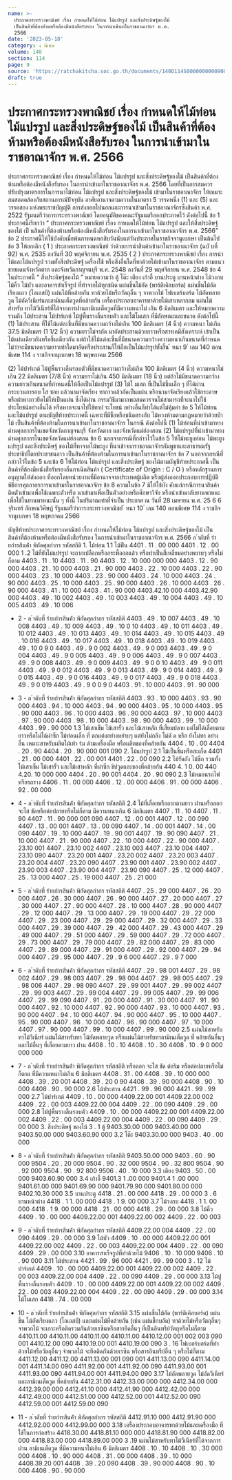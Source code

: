 ```yaml
---
name: >-
  ประกาศกระทรวงพาณิชย์ เรื่อง กำหนดให้ไม้ท่อน ไม้แปรรูป และสิ่งประดิษฐ์ของไม้
  เป็นสินค้าที่ต้องห้ามหรือต้องมีหนังสือรับรอง ในการนำเข้ามาในราชอาณาจักร พ.ศ.
  2566
date: '2023-05-18'
category: ง พิเศษ
volume: 140
section: 114
page: 9
source: 'https://ratchakitcha.soc.go.th/documents/140D114S0000000000900.pdf'
draft: true
---
```


# ประกาศกระทรวงพาณิชย์ เรื่อง กำหนดให้ไม้ท่อน ไม้แปรรูป และสิ่งประดิษฐ์ของไม้ เป็นสินค้าที่ต้องห้ามหรือต้องมีหนังสือรับรอง ในการนำเข้ามาในราชอาณาจักร พ.ศ. 2566

ประกาศกระทรวงพาณิชย์ เรื่อง กำหนดให้ไม้ท่อน ไม้แปรรูป และสิ่งประดิษฐ์ของไม้ เป็นสินค้าที่ต้องห้ามหรือต้องมีหนังสือรับรอง ในการนำเข้ามาในราชอาณาจักร พ.ศ. 2566 โดยที่เป็นการสมควรปรับปรุงมาตรการในการนาไม้ท่อน ไม้แปรรูป และสิ่งประดิษฐ์ของไม้ เข้ามาในราชอาณาจักร ให้เหมาะสมสอดคล้องกับสถานการณ์ปัจจุบัน อาศัยอานาจตามความในมาตรา 5 วรรคหนึ่ง (1) และ (5) และวรรคสอง แห่งพระราชบัญญัติ การส่งออกไปนอกและการนาเข้ามาในราชอาณาจักรซึ่งสินค้า พ.ศ. 2522 รัฐมนตรีว่าการกระทรวงพาณิชย์ โดยอนุมัติของคณะรัฐมนตรีออกประกาศไว้ ดังต่อไปนี้ ข้อ 1 ประกาศนี้เรียกว่า “ ประกาศกระทรวงพาณิชย์ เรื่อง กาหนดให้ไม้ท่อน ไม้แปรรูป และให้สิ่งประดิษฐ์ของไม้ เป็ นสินค้าที่ต้องห้ามหรือต้องมีหนังสือรับรองในการนาเข้ามาในราชอาณาจักร พ.ศ. 2566” ข้อ 2 ประกาศนี้ให้ใช้บังคับเมื่อพ้นกาหนดหกสิบวันนับแต่วันประกาศในราชกิจจานุเบกษา เป็นต้นไป ข้อ 3 ให้ยกเลิก ( 1 ) ประกาศกระทรวงพาณิชย์ ว่าด้วยการนำสินค้าเข้ามาในราชอาณาจักร (ฉบั บที่ 92) พ.ศ. 2535 ลงวันที่ 30 พฤศจิกายน พ.ศ. 2535 ( 2 ) ประกาศกระทรวงพาณิชย์ เรื่อง การนำไม้และไม้แปรรูป รวมทั้งสิ่งประดิษฐ์ เครื่องใช้ หรือสิ่งอื่นใดที่ทาด้วยไม้เข้ามาในราชอาณาจักร ตามแนวชายแดนจังหวัดตาก และจังหวัดกาญจนบุรี พ.ศ. 2548 ลงวันที่ 29 พฤศจิกายน พ.ศ. 2548 ข้อ 4 ในประกาศนี้ “ สิ่งประดิษฐ์ของไม้ ” หมายความว่า ตู้ โต๊ะ เตียง เก้าอี้ บานประตู บานหน้าต่าง ไม้วงกบ ไม้คิ้ว ไม้บัว และอาคารสำเร็จรูป ที่ทำจากไม้ทุกชนิด แผ่นชิ้นไม้อัด (พาร์ติเคิลบอร์ด) แผ่นชิ้นไม้อัด เรียงแถว (โอเอสบี) แผ่นไม้ที่คล้ายกัน ทาด้วยไม้หรือวัตถุอื่น ๆ จาพวกไม้ ไฟเบอร์บอร์ด ไม้อัดพลายวูด ไม้อัดวีเนียร์และลามิเนเต็ดวูดที่คล้ายกัน เครื่องประกอบอาคารทาด้วยไม้เสาเหลากลม แผ่นไม้สำหรับ ทาไม้วีเนียร์ที่ได้จากการฝานลามิเนเต็ดวูดที่มีความหนาไม่ เกิน 6 มิลลิเมตร และให้หมายความรวมถึง ไม้ประสาน ไม้ปาร์เกต์ ไม้ปูพื้นรางลิ้นรอบตัว และไม้โมเสก ที่มีลักษณะและขนาด ดังต่อไปนี้ (1) ไม้ประสาน ที่ใช้ไม้แต่ละชิ้นที่มีขนาดความกว้างไม่เกิน 100 มิลลิเมตร (4 นิ้ว) ความหนา ไม่เกิน 37.5 มิลลิเมตร (1 1/2 นิ้ว) ความยาวไม่จากัด มาอัดประสานด้วยกาวหรือสารเคมีสังเคราะห์ เข้าเป็นไม้แผ่นเดียวกันหรือชิ้นเดียวกัน แต่ถ้าใช้ไม้แต่ละชิ้นที่มีขนาดความกว้างความหนาเกินขนาดที่กำหนด ไม่ว่าจะมีขนาดความยาวเท่าใดมาอัดหรือประสานก็ให้ถือเป็นไม้แปรรูปทั้งสิ้น ้ หนา 9 ่ เลม 140 ตอนพิเศษ 114 ง ราชกิจจานุเบกษา 18 พฤษภาคม 2566

(2) ไม้ปาร์เกต์ ไม้ปูพื้นรางลิ้นรอบตัวที่มีขนาดความกว้างไม่เกิน 100 มิลลิเมตร (4 นิ้ว) ความหนาไม่เกิน 22 มิลลิเมตร (7/8 นิ้ว) ความยาวไม่เกิน 450 มิลลิเมตร (18 นิ้ว) แต่ถ้าไม้มีขนาดความกว้างความยาวเกินขนาดที่กำหนดนี้ให้ถือเป็นไม้แปรรูป (3) ไม้โ มเสก ที่เป็นไม้ชิ้นเล็ก ๆ ที่ได้ผ่านกระบวนการอบ ไส ซอย แล้วนามาจัดเรียง ทากาวแล้วอัดเป็นแผ่น หรือนามาจัดเรียงแล้วใช้กระดาษ หรือผ้าทากาวยึดไม้ให้เป็นแผ่น ซึ่งได้ผ่าน กรรมวิธีมามากพอสมควรจนไม่สามารถที่จะนาไปใช้ประโยชน์อย่างอื่นได้ หรือหากจะนาไปใช้ทาป ระโยชน์ อย่างอื่นก็ทำได้แต่ไม่คุ้มค่า ข้อ 5 ให้ไม้ท่อนและไม้แปรรูป ตามบัญชีท้ายประกาศนี้ เฉพาะที่มีชื่อหรือชนิดตรงกับ ไม้หวงห้ามตามกฎหมายว่าด้วยป่าไม้ เป็นสินค้าที่ต้องห้ามในการนาเข้ามาในราชอาณาจักร ในกรณี ดังต่อไปนี้ (1) ไม้ท่อนที่นำเข้ามาทางด่านศุลกากรในเขตจังหวัดกาญจนบุรี จังหวัดตาก และจังหวัดแม่ฮ่องสอน (2) ไม้แปรรูปที่นำเข้ามาทางด่านศุลกากรในเขตจังหวัดแม่ฮ่องสอน ข้อ 6 นอกจากกรณีที่กล่าวไว้ในข้อ 5 ให้ไม้พะยูงท่อน ไม้พะยูงแปรรูป และสิ่งประดิษฐ์ ของไม้ที่ทาจากไม้พะยูง ที่นาเข้าจากราชอาณาจักรกัมพูชาและสาธารณรัฐประชาธิปไตยประชาชนลาว เป็นสินค้าที่ต้องห้ามในการนาเข้ามาในราชอาณาจักร ข้อ 7 นอกจากกรณีที่กล่าวไว้ในข้อ 5 และข้อ 6 ให้ไม้ท่อน ไม้แปรรูป และสิ่งประดิษฐ์ ของไม้ตามบัญชีท้ายประกาศนี้ เป็นสินค้าที่ต้องมีหนังสือรับรองถิ่นกาเนิดสินค้า ( Certificate of Origin : C / O ) หรือหลักฐานการอนุญาตให้ส่งออก ที่ออกโดยหน่วยงานที่มีอานาจจากประเทศผู้ผลิต หรือผู้ส่งออกประกอบการปฏิบัติพิธีการศุลกากรการนาเข้ามาในราชอาณาจักร ข้อ 8 ความในข้อ 7 มิให้ใช้บัง คับแก่กรณีการนาสินค้าติดตัวเข้ามาเพื่อใช้เฉพาะตัวหรือ นาเข้ามาเพื่อเป็นตัวอย่างหรือศึกษาวิจัย หรือนำเข้ามากับยานพาหนะเพื่อใช้ในยานพาหนะนั้น ๆ ทั้งนี้ ในปริมาณเท่าที่จำเป็น ประกาศ ณ วันที่ 28 เมษายน พ.ศ. 25 6 6 จุรินทร์ ลักษณวิศิษฏ์ รัฐมนตรีว่าการกระทรวงพาณิชย์ ้ หนา 10 ่ เลม 140 ตอนพิเศษ 114 ง ราชกิจจานุเบกษา 18 พฤษภาคม 2566

บัญชีท้ายประกาศกระทรวงพาณิชย์ เรื่อง กำหนดให้ไม้ท่อน ไม้แปรรูป และสิ่งประดิษฐ์ของไม้ เป็นสินค้าที่ต้องห้ามหรือต้องมีหนังสือรับรอง ในการนำเข้ามาในราชอาณาจักร พ.ศ. 2566 ล ําดับที่ รํายกํารสินค้ํา พิกัดศุลกํากร รหัสสถิติ 1. ไม้ท่อน 1.1 ไม้ฟืน 4401 . 11 . 00 000 4401 . 12 . 00 000 1 .2 ไม้ที่ยังไม่แปรรูป จะถากเปลือกหรือกระพี้ออกแล้ว หรือทำเป็นสี่เหลี่ยมอย่างหยาบๆ หรือไม่ก็ตาม 4403 . 11 . 10 4403 . 11 . 90 4403 . 12 . 10 000 000 000 4403 . 12 . 90 000 4403 . 21 . 10 000 4403 . 21 . 90 000 4403 . 22 . 10 000 4403 . 22 . 90 000 4403 . 23 . 10 000 4403 . 23 . 90 000 4403 . 24 . 10 000 4403 . 24 . 90 000 4403 . 25 . 10 000 4403 . 25 . 90 000 4403 . 26 . 10 000 4403 . 26 . 90 000 4403 . 41 . 10 000 4403 . 41 . 90 000 4403.42.10 000 4403.42.90 000 4403 . 49 . 10 002 4403 . 49 . 10 003 4403 . 49 . 10 004 4403 . 49 . 10 005 4403 . 49 . 10 006

- 2 - ล ําดับที่ รํายกํารสินค้ํา พิกัดศุลกํากร รหัสสถิติ 4403 . 49 . 10 007 4403 . 49 . 10 008 4403 . 49 . 10 009 4403 . 49 . 10 0 10 4403 . 49 . 10 011 4403 . 49 . 10 012 4403 . 49 . 10 013 4403 . 49 . 10 014 4403 . 49 . 10 015 4403 . 49 . 10 016 4403 . 49 . 10 017 4403 . 49 . 10 018 4403 . 49 . 10 019 4403 . 49 . 10 0 9 0 4403 . 49 . 9 0 002 4403 . 49 . 9 0 003 4403 . 49 . 9 0 004 4403 . 49 . 9 0 005 4403 . 49 . 9 0 006 4403 . 49 . 9 0 007 4403 . 49 . 9 0 008 4403 . 49 . 9 0 009 4403 . 49 . 9 0 0 10 4403 . 49 . 9 0 011 4403 . 49 . 9 0 012 4403 . 49 . 9 0 013 4403 . 49 . 9 0 014 4403 . 49 . 9 0 015 4403 . 49 . 9 0 016 4403 . 49 . 9 0 017 4403 . 49 . 9 0 018 4403 . 49 . 9 0 019 4403 . 49 . 9 0 0 9 0 4403 . 91 . 10 000 4403 . 91 . 90 000

- 3 - ล ําดับที่ รํายกํารสินค้ํา พิกัดศุลกํากร รหัสสถิติ 4403 . 93 . 10 000 4403 . 93 . 90 000 4403 . 94 . 10 000 4403 . 94 . 90 000 4403 . 95 . 10 000 4403 . 95 . 90 000 4403 . 96 . 10 000 4403 . 96 . 90 000 4403 . 97 . 10 000 4403 . 97 . 90 000 4403 . 98 . 10 000 4403 . 98 . 90 000 4403 . 99 . 10 000 4403 . 99 . 90 000 1.3 ไม้เสาเข็ม ไม้เสารั้ว และไม้เสาหลัก ที่เสี้ยมปลาย แต่ไม่ได้เลื่อยตามยาวหรือไม่ได้ผ่าซีก ไม้ท่อนเล็ก ที่ ตกแต่งอย่างหยำบๆ แต่ยังไม่กลึง ไม่ดั ด หรือ ยังไม่ทา อย่างอื่น เหมาะสาหรับผลิตไม้เท้า ร่ม ด้ามเครื่องมือ หรือผลิตของที่คล้ายกัน 4404 . 10 . 00 4404 . 20 . 90 4404 . 20 . 90 000 001 090 2. ไม้แปรรูป 2.1 ไม้เป็นชิ้นหรือสะเก็ด 4401 . 21 . 00 000 4401 . 22 . 00 001 4401 . 22 . 00 090 2.2 ไม้รัดถัง ไม้ซีก รวมทั้งไม้เสาเข็ม ไม้เสารั้ว และไม้เสาหลัก ที่ผ่าซีก ชิปวูดและของที่คล้ายกัน 440 4. 1 0. 00 440 4.20. 10 000 000 4404 . 20 . 90 001 4404 . 20 . 90 090 2.3 ไม้หมอนรถไฟหรือรถราง 4406 . 11 . 00 000 4406 . 12 . 00 000 4406 . 91 . 00 000 4406 . 92 . 00 000

- 4 - ล ําดับที่ รํายกํารสินค้ํา พิกัดศุลกํากร รหัสสถิติ 2.4 ไม้ที่เลื่อยหรือถากตามยาว ฝานหรือลอก จะไส ขัดหรือต่อปลายหรือไม่ก็ตาม มีความหนาเกิน 6 มิลลิเมตร 4407 . 11 . 10 4407 . 11 . 90 4407 . 11 . 90 000 001 090 4407 . 12 . 00 001 4407 . 12 . 00 090 4407 . 13 . 00 001 4407 . 13 . 00 090 4407 . 14 . 00 001 4407 . 14 . 00 090 4407 . 19 . 10 000 4407 . 19 . 90 001 4407 . 19 . 90 090 4407 . 21 . 10 000 4407 . 21 . 90 000 4407 . 22 . 10 000 4407 . 22 . 90 000 4407 . 23.10 001 4407 . 23.10 002 4407 . 23.10 003 4407 . 23.10 004 4407 . 23.10 090 4407 . 23.20 001 4407 . 23.20 002 4407 . 23.20 003 4407 . 23.20 004 4407 . 23.20 090 4407 . 23.90 001 4407 . 23.90 002 4407 . 23.90 003 4407 . 23.90 004 4407 . 23.90 090 4407 . 25 . 12 000 4407 . 25 . 13 000 4407 . 25 . 19 000 4407 . 25 . 21 000

- 5 - ล ําดับที่ รํายกํารสินค้ํา พิกัดศุลกํากร รหัสสถิติ 4407 . 25 . 29 000 4407 . 26 . 20 000 4407 . 26 . 30 000 4407 . 26 . 90 000 4407 . 27 . 20 000 4407 . 27 . 30 000 4407 . 27 . 90 000 4407 . 28 . 10 000 4407 . 28 . 90 000 4407 . 29 . 12 000 4407 . 29 . 13 000 4407 . 29 . 19 000 4407 . 29 . 22 000 4407 . 29 . 23 000 4407 . 29 . 29 000 4407 . 29 . 32 000 4407 . 29 . 33 000 4407 . 29 . 39 000 4407 . 29 . 42 000 4407 . 29 . 43 000 4407 . 29 . 49 000 4407 . 29 . 51 000 4407 . 29 . 59 000 4407 . 29 . 72 000 4407 . 29 . 73 000 4407 . 29 . 79 000 4407 . 29 . 82 000 4407 . 29 . 83 000 4407 . 29 . 89 000 4407 . 29 . 91 000 4407 . 29 . 92 000 4407 . 29 . 94 000 4407 . 29 . 95 000 4407 . 29 . 9 6 000 4407 . 29 . 9 7 000

- 6 - ล ําดับที่ รํายกํารสินค้ํา พิกัดศุลกํากร รหัสสถิติ 4407 . 29 . 98 001 4407 . 29 . 98 002 4407 . 29 . 98 003 4407 . 29 . 98 004 4407 . 29 . 98 005 4407 . 29 . 98 006 4407 . 29 . 98 090 4407 . 29 . 99 001 4407 . 29 . 99 002 4407 . 29 . 99 003 4407 . 29 . 99 004 4407 . 29 . 99 005 4407 . 29 . 99 006 4407 . 29 . 99 090 4407 . 91 . 20 000 4407 . 91 . 30 000 4407 . 91 . 90 000 4407 . 92 . 10 000 4407 . 92 . 90 000 4407 . 93 . 10 000 4407 . 93 . 90 000 4407 . 94 . 10 000 4407 . 94 . 90 000 4407 . 95 . 10 000 4407 . 95 . 90 000 4407 . 96 . 10 000 4407 . 96 . 90 000 4407 . 97 . 10 000 4407 . 97 . 90 000 4407 . 99 . 10 000 4407 . 99 . 90 000 2.5 แผ่นไม้สาหรับทาไม้วีเนียร์ แผ่นไม้สาหรับทา ไม้อัดพลายวูด หรือแผ่นไม้สาหรับทาลามิเนเต็ดวูด ที่ คล้ายกันอื่นๆ และไม้อื่นๆ ที่เลื่อยตามยาว ฝาน 4408 . 10 . 10 4408 . 10 . 30 4408 . 10 . 9 0 000 000 000

- 7 - ล ําดับที่ รํายกํารสินค้ํา พิกัดศุลกํากร รหัสสถิติ หรือลอก จะไส ขัด ต่อริม หรือต่อปลายหรือไม่ก็ตาม ที่มีความหนาไม่เกิน 6 มิลลิเมตร 4408 . 31 . 00 4408 . 39 . 10 000 000 4408 . 39 . 20 001 4408 . 39 . 20 0 90 4408 . 39 . 90 000 4408 . 90 . 10 000 4408 . 90 . 90 000 2.6 ไม้ประสาน 4421 . 99 . 96 000 4421 . 99 . 99 000 2.7 ไม้ปาร์เกต์ 4409 . 10 . 00 000 4409.22.00 001 4409.22.00 002 4409 . 22 . 00 003 4409.22.00 004 4409 . 22 . 00 090 4409 . 29 . 00 000 2.8 ไม้ปูพื้นรางลิ้นรอบตัว 4409 . 10 . 00 000 4409.22.00 001 4409.22.00 002 4409 . 22 . 00 003 4409.22.00 004 4409 . 22 . 00 090 4409 . 29 . 00 000 3. สิ่งประดิษฐ์ ของไม้ 3 . 1 ตู้ 9403.30.00 000 9403.40.00 000 9403.50.00 000 9403.60.90 000 3.2 โต๊ะ 9403.30.00 000 9403 . 40 . 00 000

- 8 - ล ําดับที่ รํายกํารสินค้ํา พิกัดศุลกํากร รหัสสถิติ 9403.50.00 000 9403 . 60 . 90 000 9504 . 20 . 20 000 9504 . 90 . 32 000 9504 . 90 . 32 800 9504 . 90 . 92 000 9504 . 90 . 92 800 9506 . 40 . 10 000 3.3 เตียง 9403 . 50 . 00 000 9403.60.90 000 3.4 เก้าอี้ 9401.3 1 .00 000 9401.4 1 .00 000 9401.61.00 000 9401.69.90 000 9401.79.90 000 9401.80.00 000 9402.10.30 000 3.5 บานประตู 4418 . 21 . 00 000 4418 . 29 . 00 000 3 . 6 บานหน้าต่าง 4418 . 1 1. 00 000 4418 . 1 9. 00 000 3.7 ไม้วงกบ 4418 . 1 1. 00 000 4418 . 1 9. 00 000 4418 . 21 . 00 000 4418 . 29 . 00 000 3.8 ไม้คิ้ว 4409 . 10 . 00 000 4409.22.00 001 4409.22.00 002 4409 . 22 . 00 003

- 9 - ล ําดับที่ รํายกํารสินค้ํา พิกัดศุลกํากร รหัสสถิติ 4409.22.00 004 4409 . 22 . 00 090 4409 . 29 . 00 000 3.9 ไม้บัว 4409 . 10 . 00 000 4409.22.00 001 4409.22.00 002 4409 . 22 . 00 003 4409.22.00 004 4409 . 22 . 00 090 4409 . 29 . 00 000 3.10 อาคารสาเร็จรูปที่ทำด้วยไม้ 9406 . 10 . 10 000 9406 . 10 . 90 000 3.11 ไม้ประสาน 4421 . 99 . 96 000 4421 . 99 . 99 000 3 . 12 ไม้ปาร์เกต์ 4409 . 10 . 00 000 4409.22.00 001 4409.22.00 002 4409 . 22 . 00 003 4409.22.00 004 4409 . 22 . 00 090 4409 . 29 . 00 000 3.13 ไม้ปูพื้นรางลิ้นรอบตัว 4409 . 10 . 00 000 4409.22.00 001 4409.22.00 002 4409 . 22 . 00 003 4409.22.00 004 4409 . 22 . 00 090 4409 . 29 . 00 000 3.14 ไม้โมเสก 4418 . 74 . 00 000

- 10 - ล ําดับที่ รํายกํารสินค้ํา พิกัดศุลกํากร รหัสสถิติ 3.15 แผ่นชิ้นไม้อัด (พาร์ติเคิลบอร์ด) แผ่นชิ้น ไม้อัดเรียงแถว (โอเอสบี) และแผ่นไม้ที่คล้ายกัน (เช่น แผ่นขี้กบอัด) ทาด้วยไม้หรือวัตถุอื่นๆ จาพวกไม้ จะเกาะหรือติดรวมกันด้วยเรซินหรือสารยึดอื่นๆ ที่เป็นอินทรีย์วัตถุหรือไม่ก็ตาม 4410.11.00 4410.11.00 4410.11.00 4410.11.00 4410.12.00 001 002 003 090 001 4410.12.00 090 4410.19.00 001 4410.19.00 090 3 . 16 ไฟเบอร์บอร์ดที่ทำด้วยไม้หรือวัตถุอื่นๆ จำพวกไม้ จะยึดติดกันด้วยเรซิน หรือสารอินทรีย์อื่น ๆ หรือไม่ก็ตาม 4411.12.00 4411.12.00 4411.13.00 001 090 001 4411.13.00 090 4411.14.00 001 4411.14.00 090 4411.92.00 001 4411.92.00 090 4411.93.00 001 4411.93.00 090 4411.94.00 001 4411.94.00 090 3.17 ไม้อัดพลายวูด ไม้อัดวีเนียร์และลามิเนเต็ดวูด ที่คล้ายกัน 4412.31.00 4412.33.00 000 000 4412.34.00 000 4412.39.00 000 4412.41.10 000 4412.41.90 000 4412.42.00 000 4412.49.00 000 4412.51.00 000 4412.52.00 001 4412.52.00 090 4412.59.00 001 4412.59.00 090

- 11 - ล ําดับที่ รํายกํารสินค้ํา พิกัดศุลกํากร รหัสสถิติ 4412.91.10 000 4412.91.90 000 4412.92.00 000 4412.99.00 000 3.18 เครื่องประกอบอาคารทาด้วยไม้และเครื่องมือ ที่ใช้ในการก่อสร้าง 4418.30.00 4418.81.10 000 000 4418.81.90 000 4418.82.00 000 4418.83.00 000 4418.89.00 000 3 .19 แผ่นไม้สาหรับทาไม้วีเนียร์ที่ได้จากการฝาน ลามิเนเต็ดวูด ที่มีความหนาไม่เกิน 6 มิลลิเมตร 4408 . 10 . 10 4408 . 10 . 30 000 000 4408 . 10 . 90 000 4408 . 31 . 00 000 4408 . 39 . 10 000 4408.39.20 001 4408 . 39 . 20 090 4408 . 39 . 90 000 4408 . 90 . 10 000 4408 . 90 . 90 000
